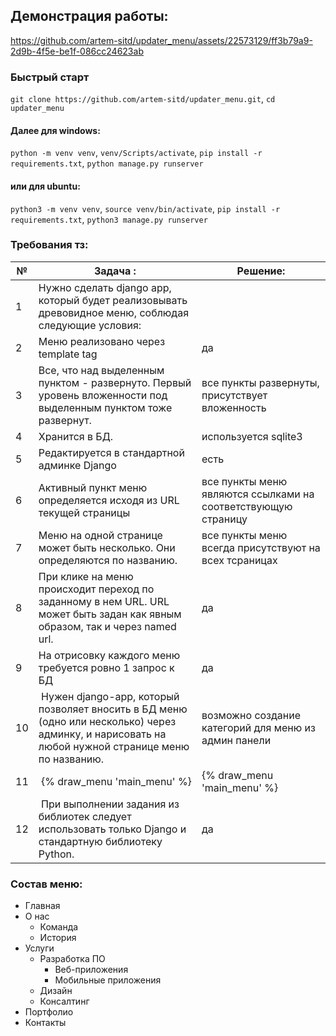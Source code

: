 ## Демонстрация работы:

https://github.com/artem-sitd/updater_menu/assets/22573129/ff3b79a9-2d9b-4f5e-be1f-086cc24623ab

### Быстрый старт

`git clone https://github.com/artem-sitd/updater_menu.git`, `cd updater_menu`

#### Далее для windows:
`python -m venv venv`, `venv/Scripts/activate`, `pip install -r requirements.txt`, `python manage.py runserver`

#### или для ubuntu:
`python3 -m venv venv`, `source venv/bin/activate`, `pip install -r requirements.txt`, `python3 manage.py runserver`


### Требования тз:
| №  | Задача :                                                                                                                                           | Решение:                                                      |
|----|----------------------------------------------------------------------------------------------------------------------------------------------------|---------------------------------------------------------------|
| 1  | Нужно сделать django app, который будет реализовывать древовидное меню, соблюдая следующие условия:                                                |                                                               |
| 2  | Меню реализовано через template tag                                                                                                                | да                                                            |
| 3  | Все, что над выделенным пунктом - развернуто. Первый уровень вложенности под выделенным пунктом тоже развернут.                                    | все пункты развернуты, присутствует вложенность               |
| 4  | Хранится в БД.                                                                                                                                     | используется sqlite3                                          |
| 5  | Редактируется в стандартной админке Django                                                                                                         | есть                                                          |
| 6  | Активный пункт меню определяется исходя из URL текущей страницы                                                                                    | все пункты меню являются ссылками на соответствующую страницу |
| 7  | Меню на одной странице может быть несколько. Они определяются по названию.                                                                         | все пункты меню всегда присутствуют на всех тсраницах         |
| 8  | При клике на меню происходит переход по заданному в нем URL. URL может быть задан как явным образом, так и через named url.                        | да                                                            |
| 9  | На отрисовку каждого меню требуется ровно 1 запрос к БД                                                                                            | да                                                            |
| 10 |  Нужен django-app, который позволяет вносить в БД меню (одно или несколько) через админку, и нарисовать на любой нужной странице меню по названию. | возможно создание категорий для меню из админ панели          |
| 11 |  {% draw_menu 'main_menu' %}                                                                                                                       | {% draw_menu 'main_menu' %}                                              |
| 12 |  При выполнении задания из библиотек следует использовать только Django и стандартную библиотеку Python.                                           | да                                                            |

### Состав меню:

- Главная
- О нас
  - Команда
  - История
- Услуги
  - Разработка ПО
    - Веб-приложения
    - Мобильные приложения
  - Дизайн
  - Консалтинг
- Портфолио
- Контакты

